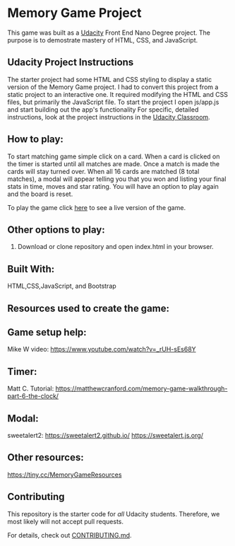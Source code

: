 # Memory Game Project

This game was built as a [Udacity](www.udacity.com) Front End Nano Degree project. The purpose is to demostrate mastery of HTML, CSS, and JavaScript.

## Udacity Project Instructions

The starter project had some HTML and CSS styling to display a static version of the Memory Game project. I had to convert this project from a static project to an interactive one. It required modifying the HTML and CSS files, but primarily the JavaScript file.
To start the project I open js/app.js and start building out the app's functionality
For specific, detailed instructions, look at the project instructions in the 
[Udacity Classroom](https://classroom.udacity.com/me).

## How to play:

To start matching game simple click on a card. When a card is clicked on the timer is started until all matches are made. 
Once a match is made the cards will stay turned over. When all 16 cards are matched (8 total matches), a modal will appear telling you that you won and listing your final stats in time, moves and star rating. 
You will have an option to play again and the board is reset.

To play the game click [here](https://lestec.github.io/MemGameTake1/) to see a live version of the game.

## Other options to play:

1. Download or clone repository and open index.html in your browser.

## Built With:
HTML,CSS,JavaScript, and Bootstrap

## Resources used to create the game:

## Game setup help:
Mike W video: 
	https://www.youtube.com/watch?v=_rUH-sEs68Y

## Timer:
Matt C. Tutorial: 
	https://matthewcranford.com/memory-game-walkthrough-part-6-the-clock/

## Modal:
sweetalert2: 
	https://sweetalert2.github.io/
	https://sweetalert.js.org/

## Other resources:
https://tiny.cc/MemoryGameResources

## Contributing

This repository is the starter code for _all_ Udacity students. Therefore, we most likely will not accept pull requests.

For details, check out [CONTRIBUTING.md](CONTRIBUTING.md).

